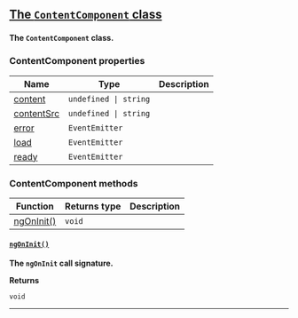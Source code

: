 <section id="main" data-note="AUTO-GENERATED CONTENT, DO NOT EDIT DIRECTLY!">

<h2><a name="contentcomponent" href="https://nguix-starter.lamnhan.com/content/reference/classes/contentcomponent.html"><p>The <code>ContentComponent</code> class</p>
</a></h2>

**The `ContentComponent` class.**

<h3><a name="contentcomponent-properties"><p>ContentComponent properties</p>
</a></h3>

| Name                                                                                                       | Type                             | Description |
| ---------------------------------------------------------------------------------------------------------- | -------------------------------- | ----------- |
| [content](https://nguix-starter.lamnhan.com/content/reference/classes/contentcomponent.html#content)       | <code>undefined \| string</code> |             |
| [contentSrc](https://nguix-starter.lamnhan.com/content/reference/classes/contentcomponent.html#contentsrc) | <code>undefined \| string</code> |             |
| [error](https://nguix-starter.lamnhan.com/content/reference/classes/contentcomponent.html#error)           | <code>EventEmitter<any></code>   |             |
| [load](https://nguix-starter.lamnhan.com/content/reference/classes/contentcomponent.html#load)             | <code>EventEmitter<any></code>   |             |
| [ready](https://nguix-starter.lamnhan.com/content/reference/classes/contentcomponent.html#ready)           | <code>EventEmitter<void></code>  |             |

<h3><a name="contentcomponent-methods"><p>ContentComponent methods</p>
</a></h3>

| Function                                   | Returns type      | Description |
| ------------------------------------------ | ----------------- | ----------- |
| [ngOnInit()](#contentcomponent-ngoninit-0) | <code>void</code> |             |

<h4><a name="contentcomponent-ngoninit-0" href="https://nguix-starter.lamnhan.com/content/reference/classes/contentcomponent.html#ngoninit"><p><code>ngOnInit()</code></p>
</a></h4>

**The `ngOnInit` call signature.**

**Returns**

<code>void</code>

---

</section>
